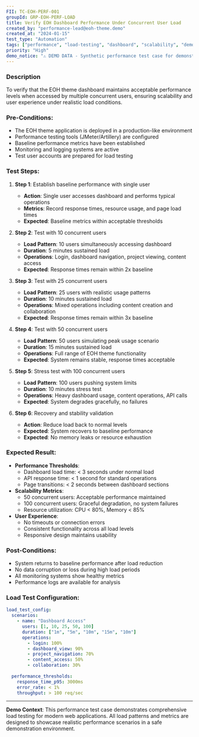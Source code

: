 ```yaml
---
FII: TC-EOH-PERF-001
groupId: GRP-EOH-PERF-LOAD
title: Verify EOH Dashboard Performance Under Concurrent User Load
created_by: "performance-lead@eoh-theme.demo"
created_at: "2024-01-15"
test_type: "Automation"
tags: ["performance", "load-testing", "dashboard", "scalability", "demo"]
priority: "High"
demo_notice: "⚠️ DEMO DATA - Synthetic performance test case for demonstration purposes"
---
```


### Description

To verify that the EOH theme dashboard maintains acceptable performance levels when accessed by multiple concurrent users, ensuring scalability and user experience under realistic load conditions.

### Pre-Conditions:

- The EOH theme application is deployed in a production-like environment
- Performance testing tools (JMeter/Artillery) are configured
- Baseline performance metrics have been established
- Monitoring and logging systems are active
- Test user accounts are prepared for load testing

### Test Steps:

1. **Step 1**: Establish baseline performance with single user
   - **Action**: Single user accesses dashboard and performs typical operations
   - **Metrics**: Record response times, resource usage, and page load times
   - **Expected**: Baseline metrics within acceptable thresholds

2. **Step 2**: Test with 10 concurrent users
   - **Load Pattern**: 10 users simultaneously accessing dashboard
   - **Duration**: 5 minutes sustained load
   - **Operations**: Login, dashboard navigation, project viewing, content access
   - **Expected**: Response times remain within 2x baseline

3. **Step 3**: Test with 25 concurrent users
   - **Load Pattern**: 25 users with realistic usage patterns
   - **Duration**: 10 minutes sustained load
   - **Operations**: Mixed operations including content creation and collaboration
   - **Expected**: Response times remain within 3x baseline

4. **Step 4**: Test with 50 concurrent users
   - **Load Pattern**: 50 users simulating peak usage scenario
   - **Duration**: 15 minutes sustained load
   - **Operations**: Full range of EOH theme functionality
   - **Expected**: System remains stable, response times acceptable

5. **Step 5**: Stress test with 100 concurrent users
   - **Load Pattern**: 100 users pushing system limits
   - **Duration**: 10 minutes stress test
   - **Operations**: Heavy dashboard usage, content operations, API calls
   - **Expected**: System degrades gracefully, no failures

6. **Step 6**: Recovery and stability validation
   - **Action**: Reduce load back to normal levels
   - **Expected**: System recovers to baseline performance
   - **Expected**: No memory leaks or resource exhaustion

### Expected Result:

- **Performance Thresholds**:
  - Dashboard load time: < 3 seconds under normal load
  - API response time: < 1 second for standard operations
  - Page transitions: < 2 seconds between dashboard sections
- **Scalability Metrics**:
  - 50 concurrent users: Acceptable performance maintained
  - 100 concurrent users: Graceful degradation, no system failures
  - Resource utilization: CPU < 80%, Memory < 85%
- **User Experience**:
  - No timeouts or connection errors
  - Consistent functionality across all load levels
  - Responsive design maintains usability

### Post-Conditions:

- System returns to baseline performance after load reduction
- No data corruption or loss during high load periods
- All monitoring systems show healthy metrics
- Performance logs are available for analysis

### Load Test Configuration:

```yaml
load_test_config:
  scenarios:
    - name: "Dashboard Access"
      users: [1, 10, 25, 50, 100]
      duration: ["1m", "5m", "10m", "15m", "10m"]
      operations:
        - login: 100%
        - dashboard_view: 90%
        - project_navigation: 70%
        - content_access: 50%
        - collaboration: 30%
  
  performance_thresholds:
    response_time_p95: 3000ms
    error_rate: < 1%
    throughput: > 100 req/sec
```

---
**Demo Context**: This performance test case demonstrates comprehensive load testing for modern web applications. All load patterns and metrics are designed to showcase realistic performance scenarios in a safe demonstration environment.
